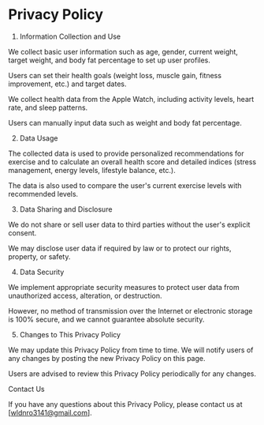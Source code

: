 # Privacy Policy

1. Information Collection and Use

We collect basic user information such as age, gender, current weight, target weight, and body fat percentage to set up user profiles.

Users can set their health goals (weight loss, muscle gain, fitness improvement, etc.) and target dates.

We collect health data from the Apple Watch, including activity levels, heart rate, and sleep patterns.

Users can manually input data such as weight and body fat percentage.

2. Data Usage

The collected data is used to provide personalized recommendations for exercise and to calculate an overall health score and detailed indices (stress management, energy levels, 
lifestyle balance, etc.).

The data is also used to compare the user's current exercise levels with recommended levels.

3. Data Sharing and Disclosure

We do not share or sell user data to third parties without the user's explicit consent.

We may disclose user data if required by law or to protect our rights, property, or safety.

4. Data Security

We implement appropriate security measures to protect user data from unauthorized access, alteration, or destruction.

However, no method of transmission over the Internet or electronic storage is 100% secure, and we cannot guarantee absolute security.

5. Changes to This Privacy Policy

We may update this Privacy Policy from time to time. We will notify users of any changes by posting the new Privacy Policy on this page.

Users are advised to review this Privacy Policy periodically for any changes.

Contact Us

If you have any questions about this Privacy Policy, please contact us at [wldnro3141@gmail.com].


